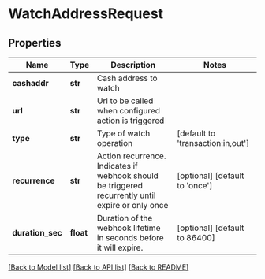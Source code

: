 # WatchAddressRequest

## Properties
Name | Type | Description | Notes
------------ | ------------- | ------------- | -------------
**cashaddr** | **str** | Cash address to watch  | 
**url** | **str** | Url to be called when configured action is triggered | 
**type** | **str** | Type of watch operation | [default to 'transaction:in,out']
**recurrence** | **str** | Action recurrence. Indicates if webhook should be triggered recurrently until expire or only once | [optional] [default to 'once']
**duration_sec** | **float** | Duration of the webhook lifetime in seconds before it will expire. | [optional] [default to 86400]

[[Back to Model list]](../README.md#documentation-for-models) [[Back to API list]](../README.md#documentation-for-api-endpoints) [[Back to README]](../README.md)


